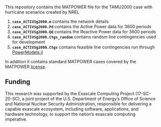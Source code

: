 This repository contains the MATPOWER file for the TAMU2000 case with hurricane scenarios created by NREL
1. **``case_ACTIVSg2000.m``** contains the network details
1. **``case_ACTIVSg2000.Pd``** contains the Active Power data for 3600 periods
1. **``case_ACTIVSg2000.Qd``** contains the Reactive Power data for 3600 periods
1. **``case_ACTIVSg2000.Ctgs_random``** contains random line contingencies used for development
1. **``case_ACTIVSg2000.Ctgs``** contains feasible line contingencies run through [PowerModels.jl](https://github.com/lanl-ansi/PowerModels.jl/)

In addition it contains standard MATPOWER cases covered by the MATPOWER [license](MATPOWER_LICENSE).

## Funding
This research was supported by the Exascale Computing Project (17-SC-20-SC), a joint project of the U.S. Department of Energy’s Office of Science and National Nuclear Security Administration, responsible for delivering a capable exascale ecosystem, including software, applications, and hardware technology, to support the nation’s exascale computing imperative.

